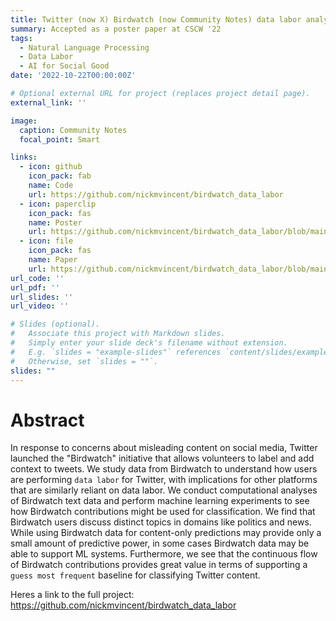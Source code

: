 ```yaml
---
title: Twitter (now X) Birdwatch (now Community Notes) data labor analysis
summary: Accepted as a poster paper at CSCW '22
tags:
  - Natural Language Processing
  - Data Labor
  - AI for Social Good
date: '2022-10-22T00:00:00Z'

# Optional external URL for project (replaces project detail page).
external_link: ''

image:
  caption: Community Notes
  focal_point: Smart

links:
  - icon: github
    icon_pack: fab
    name: Code
    url: https://github.com/nickmvincent/birdwatch_data_labor
  - icon: paperclip
    icon_pack: fas
    name: Poster
    url: https://github.com/nickmvincent/birdwatch_data_labor/blob/main/Birdwatch%20Poster.pdf
  - icon: file
    icon_pack: fas
    name: Paper
    url: https://github.com/nickmvincent/birdwatch_data_labor/blob/main/Birdwatch%20Paper.pdf
url_code: ''
url_pdf: ''
url_slides: ''
url_video: ''

# Slides (optional).
#   Associate this project with Markdown slides.
#   Simply enter your slide deck's filename without extension.
#   E.g. `slides = "example-slides"` references `content/slides/example-slides.md`.
#   Otherwise, set `slides = ""`.
slides: ""
---
```


# Abstract

In response to concerns about misleading content on social media, Twitter launched the "Birdwatch" initiative that allows volunteers to label and add context to tweets. We study data from Birdwatch to understand how users are performing `data labor` for Twitter, with implications for other platforms that are similarly reliant on data labor. We conduct computational analyses of Birdwatch text data and perform machine learning experiments to see how Birdwatch contributions might be used for classification. We find that Birdwatch users discuss distinct topics in domains like politics and news. While using Birdwatch data for content-only predictions may provide only a small amount of predictive power, in some cases Birdwatch data may be able to support ML systems. Furthermore, we see that the continuous flow of Birdwatch contributions provides great value in terms of supporting a `guess most frequent` baseline for classifying Twitter content.

Heres a link to the full project: https://github.com/nickmvincent/birdwatch_data_labor